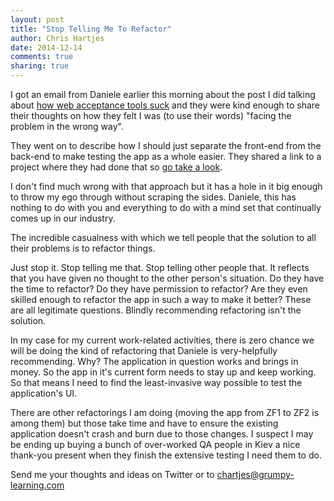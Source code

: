 ```yaml
---
layout: post
title: "Stop Telling Me To Refactor"
author: Chris Hartjes
date: 2014-12-14
comments: true
sharing: true
---
```

I got an email from Daniele earlier this morning about the post I did talking
about [how web acceptance tools suck](http://littlehart.net/atthekeyboard/2014/10/31/web-acceptance-tools-suck/) and
they were kind enough to share their thoughts on how they felt I was (to use
their words) "facing the problem in the wrong way".

They went on to describe how I should just separate the front-end from the
back-end to make testing the app as a whole easier. They shared a link
to a project where they had done that so [go take a look](https://github.com/fourlaster/playlist).

I don't find much wrong with that approach but it has a hole in it big enough
to throw my ego through without scraping the sides. Daniele, this has nothing
to do with you and everything to do with a mind set that continually comes up
in our industry.

The incredible casualness with which we tell people that the solution to all
their problems is to refactor things.

Just stop it. Stop telling me that. Stop telling other people that. It reflects
that you have given no thought to the other person's situation. Do they have
the time to refactor? Do they have permission to refactor? Are they even skilled
enough to refactor the app in such a way to make it better? These are all legitimate
questions. Blindly recommending refactoring isn't the solution.

In my case for my current work-related activities, there is zero chance we will be
doing the kind of refactoring that Daniele is very-helpfully recommending. Why?
The application in question works and brings in money. So the app in it's current
form needs to stay up and keep working. So that means I need to find the least-invasive
way possible to test the application's UI.

There are other refactorings I am doing (moving the app from ZF1 to ZF2 is among
them) but those take time and have to ensure the existing application doesn't
crash and burn due to those changes. I suspect I may be ending up buying a bunch
of over-worked QA people in Kiev a nice thank-you present when they finish the
extensive testing I need them to do.

Send me your thoughts and ideas on Twitter or to chartjes@grumpy-learning.com
